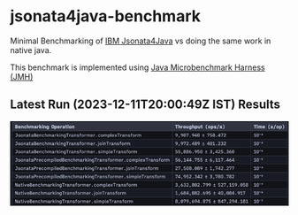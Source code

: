 # jsonata4java-benchmark

Minimal Benchmarking of [IBM Jsonata4Java](https://github.com/IBM/JSONata4Java) vs doing the same
work in native java.

This benchmark is implemented
using [Java Microbenchmark Harness (JMH)](https://github.com/openjdk/jmh)

## Latest Run (2023-12-11T20:00:49Z IST) Results

![img.png](assets/2023-12-11T20:00:49Z.png)
